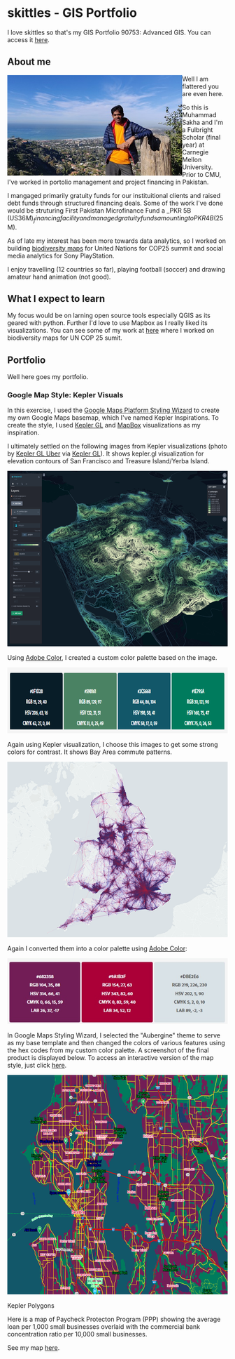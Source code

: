 # skittles - GIS Portfolio
I love skittles so that's my GIS Portfolio 90753: Advanced GIS. You can access it [here](https://muhammadasakha.github.io/skittles/).

## About me
<img align="left" src="https://github.com/muhammadasakha/skittles/blob/master/images/IMG_20181226_132106.jpg"> Well I am flattered you are even here. <br/>

So this is Muhammad Sakha and I'm a Fulbright Scholar (final year) at Carnegie Mellon University. Prior to CMU, I've worked in portolio management and project financing in Pakistan. <br/>

I mangaged primarily gratuity funds for our instituitional clients and raised debt funds through structured financing deals. Some of the work I've done would be struturing First Pakistan Microfinance Fund a _PKR 5B (US$36M)_ financing facility and managed gratuity funds amounting to PKR 4B ($25M). <br/>

As of late my interest has been more towards data analytics, so I worked on building [biodiversity maps](https://www.unbiodiversitylab.org/) for United Nations for COP25 summit and social media analytics for Sony PlayStation. <br/>

I enjoy travelling (12 countries so far), playing football (soccer) and drawing amateur hand animation (not good).

## What I expect to learn
My focus would be on larning open source tools especially QGIS as its geared with python. Further I'd love to use Mapbox as I really liked its visualizations. You can see some of my work at [here](https://www.unbiodiversitylab.org/) where I worked on biodiversity maps for UN COP 25 sumit. 

## Portfolio
Well here goes my portfolio.

### Google Map Style: Kepler Visuals
In this exercise, I used the [Google Maps Platform Styling Wizard](https://mapstyle.withgoogle.com/) to create my own Google Maps basemap, which I've named Kepler Inspirations. To create the style, I used [Kepler GL](https://kepler.gl/) and [MapBox](https://www.mapbox.com/) visualizations as my inspiration.

I ultimately settled on the following images from Kepler visualizations (photo by [Kepler GL Uber](https://github.com/muhammadasakha/skittles/blob/master/images/image4-3.png?raw=true) via [Kepler GL](https://kepler.gl)). It shows  kepler.gl visualization for elevation contours of San Francisco and Treasure Island/Yerba Island.

<p align="center">
<img width="600" height="400" src="https://github.com/muhammadasakha/skittles/blob/master/images/image4-3.png?raw=true">
</p>

Using [Adobe Color](https://color.adobe.com/create/image), I created a custom color palette based on the image. 

<p align="center">
<img width="800" height="150" src="https://github.com/muhammadasakha/skittles/blob/master/images/Color1.png?raw=true">
</p>

Again using Kepler visualization, I choose this images to get some strong colors for contrast. It shows Bay Area commute patterns.
<p align="center">
<img width="600" height="400" src="https://github.com/muhammadasakha/skittles/blob/master/images/lines-s.png?raw=true">
</p>

Again I converted them into a color palette using [Adobe Color](https://color.adobe.com/create/image):
<p align="center">
<img width="600" height="150" src="https://github.com/muhammadasakha/skittles/blob/master/images/Color2.jpg?raw=true">
</p>

In Google Maps Styling Wizard, I selected the "Aubergine" theme to serve as my base template and then changed the colors of various features using the hex codes from my custom color palette. A screenshot of the final product is displayed below. To access an interactive version of the map style, just click [here](https://muhammadasakha.github.io/skittles/MapView.html).

<p align="center">
<img width="900" height="500" src="https://raw.githubusercontent.com/muhammadasakha/skittles/master/images/Map_final.bmp">
</p>

Kepler Polygons

Here is a map of Paycheck Protecton Program (PPP) showing the average loan per 1,000 small businesses overlaid with the commercial bank concentration ratio per 10,000 small businesses. 

See my map [here](https://kepler.gl/demo/map?mapUrl=https://dl.dropboxusercontent.com/s/0mxe908d70dui28/keplergl_5gd1yk.json).
